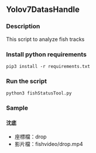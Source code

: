 ## Yolov7DatasHandle
### Description
This script to analyze fish tracks


### Install python requirements

```
pip3 install -r requirements.txt
```

### Run the script

```
python3 fishStatusTool.py
```

### Sample
#### 沈底
- 座標檔：drop
- 影片檔：fishvideo/drop.mp4